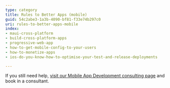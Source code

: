 ```yaml
---
type: category
title: Rules to Better Apps (mobile)
guid: 54c2abe3-1a3b-4090-bf81-f33e74b297c0
uri: rules-to-better-apps-mobile
index:
- maui-cross-platform
- build-cross-platform-apps
- progressive-web-app
- how-to-get-mobile-config-to-your-users
- how-to-monetize-apps
- ios-do-you-know-how-to-optimise-your-test-and-release-deployments

---
```

If you still need help, [visit our Mobile App Development consulting page](https://www.ssw.com.au/ssw/Consulting/Mobile-Application-Development.aspx) and book in a consultant.

